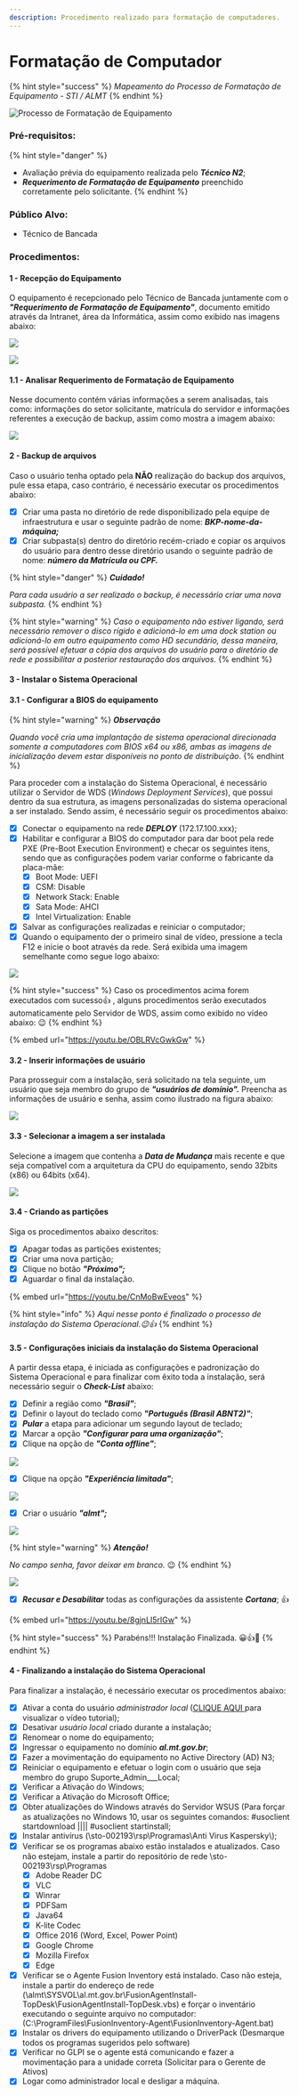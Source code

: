 ```yaml
---
description: Procedimento realizado para formatação de computadores.
---
```


# Formatação de Computador

{% hint style="success" %}
_Mapeamento do Processo de Formatação de Equipamento - STI / ALMT_
{% endhint %}

![Processo de Formatação de Equipamento](.gitbook/assets/formatacaoequipamento.png)

### Pré-requisitos:

{% hint style="danger" %}
* Avaliação prévia do equipamento realizada pelo _**Técnico N2**_;
* _**Requerimento de Formatação de Equipamento**_ preenchido corretamente pelo solicitante.
{% endhint %}

### Público Alvo:

* Técnico de Bancada

### Procedimentos:

#### 1 - Recepção do Equipamento

O equipamento é recepcionado pelo Técnico de Bancada juntamente com o _**"Requerimento de Formatação de Equipamento"**_, documento emitido através da Intranet, área da Informática, assim como exibido nas imagens abaixo:

![](<.gitbook/assets/p1 (1).png>)

![](<.gitbook/assets/p2 (1).png>)

#### 1.1 - Analisar Requerimento de Formatação de Equipamento

Nesse documento contém várias informações a serem analisadas, tais como: informações do setor solicitante, matrícula do servidor e informações referentes a execução de backup, assim como mostra a imagem abaixo:

![](<.gitbook/assets/p3 (1).png>)

#### 2 - Backup de arquivos

Caso o usuário tenha optado pela **NÃO** realização do backup dos arquivos, pule essa etapa, caso contrário, é necessário executar os procedimentos abaixo:

* [x] Criar uma pasta no diretório de rede disponibilizado pela equipe de infraestrutura e usar o seguinte padrão de nome: _**BKP-nome-da-máquina;**_
* [x] Criar subpasta(s) dentro do diretório recém-criado e copiar os arquivos do usuário para dentro desse diretório usando o seguinte padrão de nome: _**número da Matrícula ou CPF.**_

{% hint style="danger" %}
_**Cuidado!**_

_Para cada usuário a ser realizado o backup, é necessário criar uma nova subpasta._
{% endhint %}

{% hint style="warning" %}
_Caso o equipamento não estiver ligando, será necessário remover o disco rígido e adicioná-lo em uma dock station ou adicioná-lo em outro equipamento como HD secundário, dessa maneira, será possível efetuar a cópia dos arquivos do usuário para o diretório de rede e possibilitar a posterior restauração dos arquivos_.
{% endhint %}

#### 3 - Instalar o Sistema Operacional

#### 3.1 - Configurar a BIOS do equipamento

{% hint style="warning" %}
_**Observação**_

_Quando você cria uma implantação de sistema operacional direcionada somente a computadores com BIOS x64 ou x86, ambas as imagens de inicialização devem estar disponíveis no ponto de distribuição_.
{% endhint %}

Para proceder com a instalação do Sistema Operacional, é necessário utilizar o Servidor de WDS (_Windows Deployment Services_), que possui dentro da sua estrutura, as imagens personalizadas do sistema operacional a ser instalado. Sendo assim, é necessário seguir os procedimentos abaixo:

* [x] Conectar o equipamento na rede _**DEPLOY**_ (172.17.100.xxx);
* [x] Habilitar e configurar a BIOS do computador para dar boot pela rede PXE (Pre-Boot Execution Environment) e checar os seguintes itens, sendo que as configurações podem variar conforme o fabricante da placa-mãe:
  * [x] Boot Mode: UEFI
  * [x] CSM: Disable
  * [x] Network Stack: Enable
  * [x] Sata Mode: AHCI
  * [x] Intel Virtualization: Enable
* [x] Salvar as configurações realizadas e reiniciar o computador;
* [x] Quando o equipamento der o primeiro sinal de vídeo, pressione a tecla F12 e inicie o boot através da rede. Será exibida uma imagem semelhante como segue logo abaixo:

![](<.gitbook/assets/p4 (1).png>)

{% hint style="success" %}
Caso os procedimentos acima forem executados com sucesso👍 , alguns procedimentos serão executados automaticamente pelo Servidor de WDS, assim como exibido no vídeo abaixo: 😉
{% endhint %}

{% embed url="https://youtu.be/OBLRVcGwkGw" %}

#### 3.2 - Inserir informações de usuário

Para prosseguir com a instalação, será solicitado na tela seguinte, um usuário que seja membro do grupo de _**"usuários de domínio".**_ Preencha as informações de usuário e senha, assim como ilustrado na figura abaixo:

![](<.gitbook/assets/p5 (1).png>)

#### 3.3 - Selecionar a imagem a ser instalada

Selecione a imagem que contenha a _**Data de Mudança**_ mais recente e que seja compatível com a arquitetura da CPU do equipamento, sendo 32bits (x86) ou 64bits (x64).

![](<.gitbook/assets/p6 (1).png>)

#### 3.4 - Criando as partições

Siga os procedimentos abaixo descritos:

* [x] Apagar todas as partições existentes;
* [x] Criar uma nova partição;
* [x] Clique no botão _**"Próximo";**_
* [x] Aguardar o final da instalação.

{% embed url="https://youtu.be/CnMoBwEveos" %}

{% hint style="info" %}
_Aqui nesse ponto é finalizado o processo de instalação do Sistema Operacional.😉👍_
{% endhint %}

#### 3.5 - Configurações iniciais da instalação do Sistema Operacional

A partir dessa etapa, é iniciada as configurações e padronização do Sistema Operacional e para finalizar com êxito toda a instalação, será necessário seguir o _**Check-List**_ abaixo:

* [x] Definir a região como _**"Brasil"**_;
* [x] Definir o layout do teclado como _**"Português (Brasil ABNT2)"**_;
* [x] _**Pular**_ a etapa para adicionar um segundo layout de teclado;
* [x] Marcar a opção _**"Configurar para uma organização"**_;
* [x] Clique na opção de _**"Conta offline"**_;

![](<.gitbook/assets/p7 (1).png>)

* [x] Clique na opção _**"Experiência limitada"**_;

![](<.gitbook/assets/p8 (1).png>)

* [x] Criar o usuário _**"almt";**_

![](<.gitbook/assets/p10 (1).png>)

{% hint style="warning" %}
_**Atenção!**_

_No campo senha, favor deixar em branco._ 😉
{% endhint %}

![](<.gitbook/assets/p11 (1).png>)

* [x] _**Recusar e Desabilitar**_ todas as configurações da assistente _**Cortana**_; 👍

{% embed url="https://youtu.be/8gjnLI5rIGw" %}

{% hint style="success" %}
Parabéns!!! Instalação Finalizada. 😀👍👏
{% endhint %}

#### 4 - Finalizando a instalação do Sistema Operacional

Para finalizar a instalação, é necessário executar os procedimentos abaixo:

* [x] Ativar a conta do usuário _administrador local_ ([CLIQUE AQUI ](https://youtu.be/so\_HVEM2VD0)para visualizar o vídeo tutorial);
* [x] Desativar _usuário local_ criado durante a instalação;
* [x] Renomear o nome do equipamento;
* [x] Ingressar o equipamento no domínio _**al.mt.gov.br**_;
* [x] Fazer a movimentação do equipamento no Active Directory (AD) N3;
* [x] Reiniciar o equipamento e efetuar o login com o usuário que seja membro do grupo Suporte\_Admin\_\_\_Local;
* [x] Verificar a Ativação do Windows;
* [x] Verificar a Ativação do Microsoft Office;
* [x] Obter atualizações do Windows através do Servidor WSUS (Para forçar as atualizações no Windows 10, usar os seguintes comandos: #usoclient startdownload |||| #usoclient startinstall;
* [x] Instalar antivírus (\sto-002193\rsp\Programas\Anti Virus Kaspersky\\);
* [x] Verificar se os programas abaixo estão instalados e atualizados. Caso não estejam, instale a partir do repositório de rede \sto-002193\rsp\Programas
  * [x] Adobe Reader DC
  * [x] VLC
  * [x] Winrar
  * [x] PDFSam
  * [x] Java64
  * [x] K-lite Codec
  * [x] Office 2016 (Word, Excel, Power Point)
  * [x] Google Chrome
  * [x] Mozilla Firefox
  * [x] Edge
* [x] Verificar se o Agente Fusion Inventory está instalado. Caso não esteja, instale a partir do endereço de rede (\almt\SYSVOL\al.mt.gov.br\FusionAgentInstall-TopDesk\FusionAgentInstall-TopDesk.vbs) e forçar o inventário executando o seguinte arquivo no computador: (C:\ProgramFiles\FusionInventory-Agent\FusionInventory-Agent.bat)
* [x] Instalar os drivers do equipamento utilizando o DriverPack (Desmarque todos os programas sugeridos pelo software)
* [x] Verificar no GLPI se o agente está comunicando e fazer a movimentação para a unidade correta (Solicitar para o Gerente de Ativos)
* [x] Logar como administrador local e desligar a máquina.
